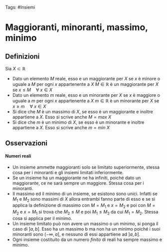 Tags: #Insiemi 
# Maggioranti, minoranti, massimo, minimo
## Definizioni
Sia $X \subset \mathbb{R}$ 
- Dato un elemento $M$ reale, esso e un maggiorante per $X$ se $x$ è minore o uguale a $M$ per ogni $x$ appartenente a $X$
$M \in \mathbb{R}$ è un maggiorante per $X$ se $x\leq M \quad \forall \ x \in X$
- Dato un elemento $m$ reale, esso e un minorante per $X$ se $x$ è maggiore o uguale a $m$ per ogni $x$ appartenente a $X$
$m \in \mathbb{R}$ è un minorante per $X$ se $x\geq m \quad \forall \ x \in X$
- Si dice che $M$ è un massimo di $X$, se esso è un maggiorante e inoltre appartiene a $X$. Esso si scrive anche $M = max \ X$
- Si dice che $m$ è un minimo di $X$, se esso è un minorante e inoltre appartiene a $X$. Esso si scrive anche $m = min \ X$
## Osservazioni
#### Numeri reali
- Un insieme ammette maggioranti solo se limitato superiormente, stessa cosa per i minoranti e gli insiemi limitati inferiormente.
- Se un insieme ha un maggiorante ne ha infiniti, poiché dato un maggiorante, ce ne sarà sempre un maggiore. Stessa cosa per i minoranti.
- Il massimo ed il minimo di un insieme, se esistono sono unici. Infatti se $M_{1}$ e $M_{2}$ sono massimi di $X$ allora entrambi fanno parte di esso e se si applica la definizione di massimo con $M=M_{1}$ e $x=M_{2}$ e poi con $M=M_{2}$ e $x=M_{1}$ si trova che $M_{2}\leq M$ e poi $M_{1}\leq M_{2}$ da cui $M_{1}=M_{2}$. Stessa cosa si applica per il minimo.
- Un insieme limitato può non avere un massimo o un minimo, si ponga il caso di $]a, b]$. Esso ha un massimo b ma non ha un minimo poiché i suoi minoranti sono $(-\infty, a]$, e nessuno di essi appartiene ad $]a,b]$.
- Ogni insieme costituito da un numero _finito_ di reali ha sempre massimo e minimo.

